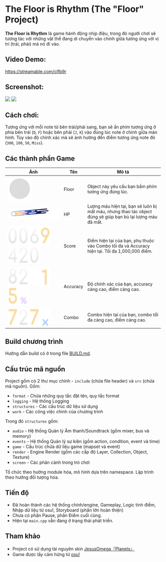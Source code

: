 # The Floor is Rhythm (The "Floor" Project)

**The Floor is Rhythm** là game hành động nhịp điệu, trong đó người chơi sẽ tương tác với những vật thể đang di chuyển vào chính giữa tương ứng với vị trí (trái, phải) mà nó đi vào.

## Video Demo:
https://streamable.com/clfb9r

## Screenshot:
<img src="https://i.ibb.co/Kcyz1Fx5/image.png">
<img src="https://i.ibb.co/JjxS4MfJ/image.png">

## Cách chơi:
Tương ứng với mỗi note từ bên trái/phải sang, bạn sẽ ấn phím tương ứng ở phía bên trái (`D`, `F`) hoặc bên phải (`J`, `K`) vào đúng lúc note ở chính giữa màn hình.
Tùy vào độ chính xác mà sẽ ảnh hưởng đến điểm tương ứng note đó (`300`, `100`, `50`, `Miss`).

## Các thành phần Game
| Ảnh | Tên | Mô tả |
|-------|-------|-------|
| <img src="assets/floor.png" height="80px" width="80px"/> | Floor | Object này yêu cầu bạn bấm phím tương ứng đúng lúc. |
| <img src="assets/healthbar-colour.png" width="600px"/> | HP | Lượng máu hiện tại, bạn sẽ luôn bị mất máu, nhưng thao tác object đúng sẽ giúp bạn bù lại lượng máu đã mất. |
| <img src="assets/score-0.png" height="60px" width="35px"/><img src="assets/score-0.png" height="60px" width="35px"/><img src="assets/score-6.png" height="60px" width="35px"/><img src="assets/score-9.png" height="60px" width="35px"/><img src="assets/score-4.png" height="60px" width="35px"/><img src="assets/score-2.png" height="60px" width="35px"/><img src="assets/score-0.png" height="60px" width="35px"/> | Score | Điểm hiện tại của bạn, phụ thuộc vào Combo tối đa và Accuracy hiện tại. Tối đa 1,000,000 điểm. |
| <img src="assets/score-8.png" height="60px" width="35px"/><img src="assets/score-2.png" height="60px" width="35px"/><img src="assets/score-dot.png" height="60px" width="35px"/><img src="assets/score-1.png" height="60px" width="35px"/><img src="assets/score-5.png" height="60px" width="35px"/><img src="assets/score-percent.png" height="60px" width="35px"/> | Accuracy | Độ chính xác của bạn, accuracy càng cao, điểm càng cao. |
| <img src="assets/score-7.png" height="60px" width="35px"/><img src="assets/score-2.png" height="60px" width="35px"/><img src="assets/score-7.png" height="60px" width="35px"/><img src="assets/score-x.png" height="60px" width="35px"/> | Combo | Combo hiện tại của bạn, combo tối đa càng cao, điểm càng cao. |

## Build chương trình
Hướng dẫn build có ở trong file [BUILD.md](BUILD.md).

## Cấu trúc mã nguồn
Project gồm có 2 thư mục chính - `include` (chứa file header) và `src` (chứa mã nguồn). Gồm:

- `format` - Chứa những quy tắc đặt tên, quy tắc format
- `logging` - Hệ thống Logging
- `structures` - Các cấu trúc dữ liệu sử dụng
- `work` - Các công việc chính của chương trình

Trong đó `structures` gồm:

- `audio` - Hệ thống Quản lý Âm thanh/Soundtrack (gồm mixer, bus và memory)
- `events` - Hệ thống Quản lý sự kiện (gồm action, condition, event và time)
- `game` - Cấu trúc chứa dữ liệu game (mapset và event)
- `render` - Engine Render (gồm các cấp độ Layer, Collection, Object, Texture)
- `screen` - Các phân cảnh trong trò chơi

Tổ chức theo hướng module hóa, mô hình dựa trên namespace. Lập trình theo hướng đối tượng hóa.

## Tiến độ
- Đã hoàn thành các hệ thống chính/engine, Gameplay, Logic tính điểm, Nhập dữ liệu từ osu!, Storyboard (phần lớn hoàn thiện)
- Chưa có phần Pause, phần Điểm cuối cùng.
- Hiện tại `main.cpp` vẫn đang ở trạng thái phát triển.
 
## Tham khảo
- Project có sử dụng tài nguyên skin [JesusOmega『Planets』](https://skins.osuck.net/skins/1489)
- Game được lấy cảm hứng từ [osu!](https://osu.ppy.sh/)
